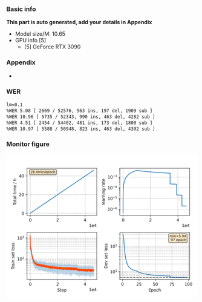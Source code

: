 ### Basic info

**This part is auto generated, add your details in Appendix**

* Model size/M: 10.65
* GPU info \[5\]
  * \[5\] GeForce RTX 3090

### Appendix

* 

### WER
```
lm=0.1
%WER 5.08 [ 2669 / 52576, 563 ins, 197 del, 1909 sub ]
%WER 10.96 [ 5735 / 52343, 990 ins, 463 del, 4282 sub ]
%WER 4.51 [ 2454 / 54402, 481 ins, 173 del, 1800 sub ]
%WER 10.97 [ 5588 / 50948, 823 ins, 463 del, 4302 sub ]
```

### Monitor figure
![monitor](./monitor.png)
